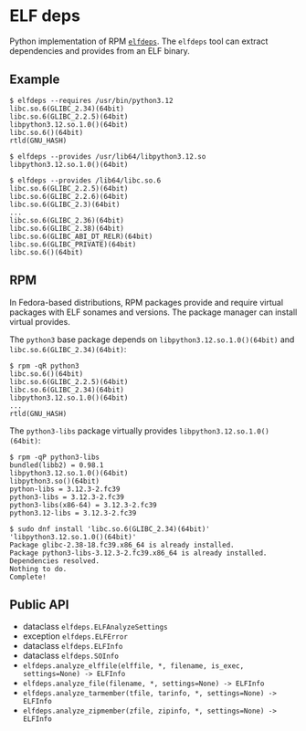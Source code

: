 # ELF deps

Python implementation of RPM [`elfdeps`](https://github.com/rpm-software-management/rpm/blob/master/tools/elfdeps.c). The `elfdeps` tool can extract dependencies and provides from an ELF binary.

## Example

```shell-session
$ elfdeps --requires /usr/bin/python3.12
libc.so.6(GLIBC_2.34)(64bit)
libc.so.6(GLIBC_2.2.5)(64bit)
libpython3.12.so.1.0()(64bit)
libc.so.6()(64bit)
rtld(GNU_HASH)

$ elfdeps --provides /usr/lib64/libpython3.12.so
libpython3.12.so.1.0()(64bit)
```

```shell-session
$ elfdeps --provides /lib64/libc.so.6
libc.so.6(GLIBC_2.2.5)(64bit)
libc.so.6(GLIBC_2.2.6)(64bit)
libc.so.6(GLIBC_2.3)(64bit)
...
libc.so.6(GLIBC_2.36)(64bit)
libc.so.6(GLIBC_2.38)(64bit)
libc.so.6(GLIBC_ABI_DT_RELR)(64bit)
libc.so.6(GLIBC_PRIVATE)(64bit)
libc.so.6()(64bit)
```

## RPM

In Fedora-based distributions, RPM packages provide and require virtual packages with ELF sonames and versions. The package manager can install virtual provides.

The `python3` base package depends on `libpython3.12.so.1.0()(64bit)` and `libc.so.6(GLIBC_2.34)(64bit)`:

```shell-session
$ rpm -qR python3
libc.so.6()(64bit)
libc.so.6(GLIBC_2.2.5)(64bit)
libc.so.6(GLIBC_2.34)(64bit)
libpython3.12.so.1.0()(64bit)
...
rtld(GNU_HASH)
```

The `python3-libs` package virtually provides `libpython3.12.so.1.0()(64bit)`:

```shell-session
$ rpm -qP python3-libs
bundled(libb2) = 0.98.1
libpython3.12.so.1.0()(64bit)
libpython3.so()(64bit)
python-libs = 3.12.3-2.fc39
python3-libs = 3.12.3-2.fc39
python3-libs(x86-64) = 3.12.3-2.fc39
python3.12-libs = 3.12.3-2.fc39
```

```shell-session
$ sudo dnf install 'libc.so.6(GLIBC_2.34)(64bit)' 'libpython3.12.so.1.0()(64bit)'
Package glibc-2.38-18.fc39.x86_64 is already installed.
Package python3-libs-3.12.3-2.fc39.x86_64 is already installed.
Dependencies resolved.
Nothing to do.
Complete!
```

## Public API

* dataclass `elfdeps.ELFAnalyzeSettings`
* exception `elfdeps.ELFError`
* dataclass `elfdeps.ELFInfo`
* dataclass `elfdeps.SOInfo`
* `elfdeps.analyze_elffile(elffile, *, filename, is_exec, settings=None) -> ELFInfo`
* `elfdeps.analyze_file(filename, *, settings=None) -> ELFInfo`
* `elfdeps.analyze_tarmember(tfile, tarinfo, *, settings=None) -> ELFInfo`
* `elfdeps.analyze_zipmember(zfile, zipinfo, *, settings=None) -> ELFInfo`
